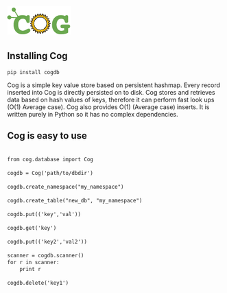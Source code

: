 # ![ScreenShot](/cog-logo.png)


## Installing Cog
```
pip install cogdb

```

Cog is a simple key value store based on persistent hashmap. Every record inserted into Cog is directly persisted on to disk. Cog stores and retrieves data based on hash values of keys, therefore it can perform fast look ups (O(1) Average case). Cog also provides O(1) (Average case) inserts. It is written purely in Python so it has no complex dependencies.


## Cog is easy to use
```

from cog.database import Cog

cogdb = Cog('path/to/dbdir')

cogdb.create_namespace("my_namespace")

cogdb.create_table("new_db", "my_namespace")

cogdb.put(('key','val'))

cogdb.get('key')

cogdb.put(('key2','val2'))

scanner = cogdb.scanner()
for r in scanner:
    print r

cogdb.delete('key1')

```

